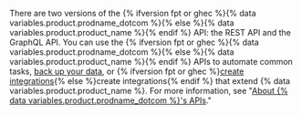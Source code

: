 There are two versions of the {% ifversion fpt or ghec %}{% data variables.product.prodname_dotcom %}{% else %}{% data variables.product.product_name %}{% endif %} API: the REST API and the GraphQL API. You can use the {% ifversion fpt or ghec %}{% data variables.product.prodname_dotcom %}{% else %}{% data variables.product.product_name %}{% endif %} APIs to automate common tasks, [back up your data](/github/creating-cloning-and-archiving-repositories/archiving-a-github-repository/backing-up-a-repository), or {% ifversion fpt or ghec %}[create integrations](/github/customizing-your-github-workflow/exploring-integrations/about-integrations){% else %}create integrations{% endif %} that extend {% data variables.product.product_name %}. For more information, see "[About {% data variables.product.prodname_dotcom %}'s APIs](/developers/overview/about-githubs-apis)."
